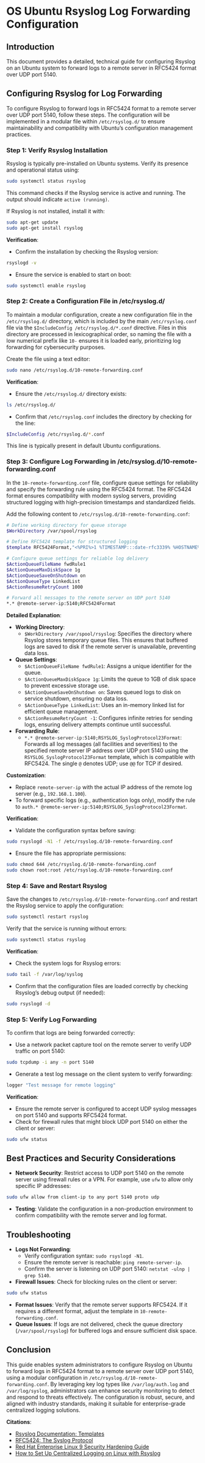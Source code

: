 # OS Ubuntu Rsyslog Log Forwarding Configuration

## Introduction
This document provides a detailed, technical guide for configuring Rsyslog on an Ubuntu system to forward logs to a remote server in RFC5424 format over UDP port 5140.


## Configuring Rsyslog for Log Forwarding
To configure Rsyslog to forward logs in RFC5424 format to a remote server over UDP port 5140, follow these steps. The configuration will be implemented in a modular file within `/etc/rsyslog.d/` to ensure maintainability and compatibility with Ubuntu’s configuration management practices.

### Step 1: Verify Rsyslog Installation
Rsyslog is typically pre-installed on Ubuntu systems. Verify its presence and operational status using:

```bash
sudo systemctl status rsyslog
```

This command checks if the Rsyslog service is active and running. The output should indicate `active (running)`.

If Rsyslog is not installed, install it with:

```bash
sudo apt-get update
sudo apt-get install rsyslog
```

**Verification**:
- Confirm the installation by checking the Rsyslog version:

```bash
rsyslogd -v
```

- Ensure the service is enabled to start on boot:

```bash
sudo systemctl enable rsyslog
```

### Step 2: Create a Configuration File in /etc/rsyslog.d/
To maintain a modular configuration, create a new configuration file in the `/etc/rsyslog.d/` directory, which is included by the main `/etc/rsyslog.conf` file via the `$IncludeConfig /etc/rsyslog.d/*.conf` directive. Files in this directory are processed in lexicographical order, so naming the file with a low numerical prefix like `10-` ensures it is loaded early, prioritizing log forwarding for cybersecurity purposes.

Create the file using a text editor:

```bash
sudo nano /etc/rsyslog.d/10-remote-forwarding.conf
```

**Verification**:
- Ensure the `/etc/rsyslog.d/` directory exists:

```bash
ls /etc/rsyslog.d/
```

- Confirm that `/etc/rsyslog.conf` includes the directory by checking for the line:

```bash
$IncludeConfig /etc/rsyslog.d/*.conf
```

This line is typically present in default Ubuntu configurations.

### Step 3: Configure Log Forwarding in /etc/rsyslog.d/10-remote-forwarding.conf
In the `10-remote-forwarding.conf` file, configure queue settings for reliability and specify the forwarding rule using the RFC5424 format. The RFC5424 format ensures compatibility with modern syslog servers, providing structured logging with high-precision timestamps and standardized fields.

Add the following content to `/etc/rsyslog.d/10-remote-forwarding.conf`:

```bash
# Define working directory for queue storage
$WorkDirectory /var/spool/rsyslog

# Define RFC5424 template for structured logging
$template RFC5424Format,"<%PRI%>1 %TIMESTAMP:::date-rfc3339% %HOSTNAME% %APP-NAME% %PROCID% %MSGID% %STRUCTURED-DATA% %msg%\n"

# Configure queue settings for reliable log delivery
$ActionQueueFileName fwdRule1
$ActionQueueMaxDiskSpace 1g
$ActionQueueSaveOnShutdown on
$ActionQueueType LinkedList
$ActionResumeRetryCount 1000

# Forward all messages to the remote server on UDP port 5140
*.* @remote-server-ip:5140;RFC5424Format
```

**Detailed Explanation**:
- **Working Directory**:
  - `$WorkDirectory /var/spool/rsyslog`: Specifies the directory where Rsyslog stores temporary queue files. This ensures that buffered logs are saved to disk if the remote server is unavailable, preventing data loss.
- **Queue Settings**:
  - `$ActionQueueFileName fwdRule1`: Assigns a unique identifier for the queue.
  - `$ActionQueueMaxDiskSpace 1g`: Limits the queue to 1GB of disk space to prevent excessive storage use.
  - `$ActionQueueSaveOnShutdown on`: Saves queued logs to disk on service shutdown, ensuring no data loss.
  - `$ActionQueueType LinkedList`: Uses an in-memory linked list for efficient queue management.
  - `$ActionResumeRetryCount -1`: Configures infinite retries for sending logs, ensuring delivery attempts continue until successful.
- **Forwarding Rule**:
  - `*.* @remote-server-ip:5140;RSYSLOG_SyslogProtocol23Format`: Forwards all log messages (all facilities and severities) to the specified remote server IP address over UDP port 5140 using the `RSYSLOG_SyslogProtocol23Format` template, which is compatible with RFC5424. The single `@` denotes UDP; use `@@` for TCP if desired.

**Customization**:
- Replace `remote-server-ip` with the actual IP address of the remote log server (e.g., `192.168.1.100`).
- To forward specific logs (e.g., authentication logs only), modify the rule to `auth.* @remote-server-ip:5140;RSYSLOG_SyslogProtocol23Format`.

**Verification**:
- Validate the configuration syntax before saving:

```bash
sudo rsyslogd -N1 -f /etc/rsyslog.d/10-remote-forwarding.conf
```

- Ensure the file has appropriate permissions:

```bash
sudo chmod 644 /etc/rsyslog.d/10-remote-forwarding.conf
sudo chown root:root /etc/rsyslog.d/10-remote-forwarding.conf
```

### Step 4: Save and Restart Rsyslog
Save the changes to `/etc/rsyslog.d/10-remote-forwarding.conf` and restart the Rsyslog service to apply the configuration:

```bash
sudo systemctl restart rsyslog
```

Verify that the service is running without errors:

```bash
sudo systemctl status rsyslog
```

**Verification**:
- Check the system logs for Rsyslog errors:

```bash
sudo tail -f /var/log/syslog
```

- Confirm that the configuration files are loaded correctly by checking Rsyslog’s debug output (if needed):

```bash
sudo rsyslogd -d
```

### Step 5: Verify Log Forwarding
To confirm that logs are being forwarded correctly:
- Use a network packet capture tool on the remote server to verify UDP traffic on port 5140:

```bash
sudo tcpdump -i any -n port 5140
```

- Generate a test log message on the client system to verify forwarding:

```bash
logger "Test message for remote logging"
```

**Verification**:
- Ensure the remote server is configured to accept UDP syslog messages on port 5140 and supports RFC5424 format.
- Check for firewall rules that might block UDP port 5140 on either the client or server:

```bash
sudo ufw status
```


## Best Practices and Security Considerations
- **Network Security**: Restrict access to UDP port 5140 on the remote server using firewall rules or a VPN. For example, use `ufw` to allow only specific IP addresses:

```bash
sudo ufw allow from client-ip to any port 5140 proto udp
```


- **Testing**: Validate the configuration in a non-production environment to confirm compatibility with the remote server and log format.

## Troubleshooting
- **Logs Not Forwarding**:
  - Verify configuration syntax: `sudo rsyslogd -N1`.
  - Ensure the remote server is reachable: `ping remote-server-ip`.
  - Confirm the server is listening on UDP port 5140: `netstat -ulnp | grep 5140`.
- **Firewall Issues**: Check for blocking rules on the client or server:

```bash
sudo ufw status
```

- **Format Issues**: Verify that the remote server supports RFC5424. If it requires a different format, adjust the template in `10-remote-forwarding.conf`.
- **Queue Issues**: If logs are not delivered, check the queue directory (`/var/spool/rsyslog`) for buffered logs and ensure sufficient disk space.

## Conclusion
This guide enables system administrators to configure Rsyslog on Ubuntu to forward logs in RFC5424 format to a remote server over UDP port 5140, using a modular configuration in `/etc/rsyslog.d/10-remote-forwarding.conf`. By leveraging key log types like `/var/log/auth.log` and `/var/log/syslog`, administrators can enhance security monitoring to detect and respond to threats effectively. The configuration is robust, secure, and aligned with industry standards, making it suitable for enterprise-grade centralized logging solutions.

**Citations**:
- [Rsyslog Documentation: Templates](https://www.rsyslog.com/doc/configuration/templates.html)
- [RFC5424: The Syslog Protocol](https://datatracker.ietf.org/doc/html/rfc5424)
- [Red Hat Enterprise Linux 9 Security Hardening Guide](https://docs.redhat.com/en/documentation/red_hat_enterprise_linux/9/html/security_hardening/assembly_configuring-a-remote-logging-solution_security-hardening)
- [How to Set Up Centralized Logging on Linux with Rsyslog](https://betterstack.com/community/guides/logging/how-to-configure-centralised-rsyslog-server/)